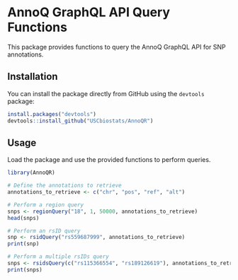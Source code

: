 # AnnoQ GraphQL API Query Functions

This package provides functions to query the AnnoQ GraphQL API for SNP annotations.

## Installation

You can install the package directly from GitHub using the `devtools` package:

```R
install.packages("devtools")
devtools::install_github("USCbiostats/AnnoQR")
```

## Usage

Load the package and use the provided functions to perform queries.

```R
library(AnnoQR)

# Define the annotations to retrieve
annotations_to_retrieve <- c("chr", "pos", "ref", "alt")

# Perform a region query
snps <- regionQuery("18", 1, 50000, annotations_to_retrieve)
head(snps)

# Perform an rsID query
snp <- rsidQuery("rs559687999", annotations_to_retrieve)
print(snp)

# Perform a multiple rsIDs query
snps <- rsidsQuery(c("rs115366554", "rs189126619"), annotations_to_retrieve)
print(snps)
```
